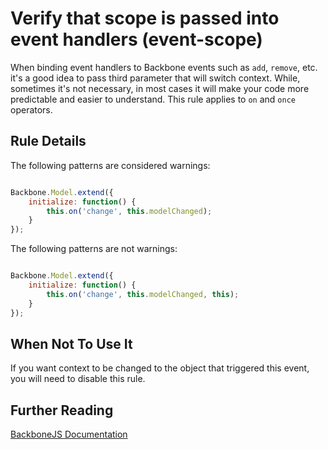 # Verify that scope is passed into event handlers (event-scope)

When binding event handlers to Backbone events such as `add`, `remove`, etc. it's a good idea to pass third parameter that will switch context. While, sometimes it's not necessary, in most cases it will make your code more predictable and easier to understand. This rule applies to `on` and `once` operators.

## Rule Details

The following patterns are considered warnings:

```js

Backbone.Model.extend({
    initialize: function() {
        this.on('change', this.modelChanged); 
    }
});

```

The following patterns are not warnings:

```js

Backbone.Model.extend({
    initialize: function() {
        this.on('change', this.modelChanged, this);
    }
});

```

## When Not To Use It

If you want context to be changed to the object that triggered this event, you will need to disable this rule.

## Further Reading

[BackboneJS Documentation](http://backbonejs.org/#Events-on)
